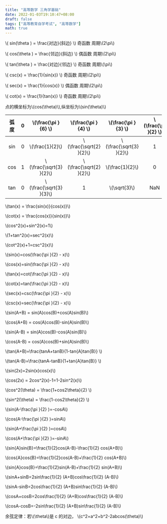 ```yaml
---
title: "高等数学 三角学基础"
date: 2022-01-03T19:10:47+08:00
draft: false
tags: ["高等教育自学考试", "高等数学"]
math: true
---
```


<!--more-->

\\( sin(\theta ) = \frac{对边}{斜边} \\) 奇函数 周期\\(2\pi\\)

\\( cos(\theta ) = \frac{邻边}{斜边} \\) 偶函数 周期\\(2\pi\\)

\\( tan(\theta ) = \frac{对边}{邻边} \\) 奇函数 周期\\(\pi\\)

\\( csc(x) = \frac{1}{sin(x)} \\) 奇函数 周期\\(2\pi\\)

\\( sec(x) = \frac{1}{cos(x)} \\) 偶函数 周期\\(2\pi\\)

\\( cot(x) = \frac{1}{tan(x)} \\) 奇函数 周期\\(2\pi\\)

点的横坐标为\\(cos(\theta)\\),纵坐标为\\(sin(\theta)\\)

| 弧度  | 0   | \\(\frac{\pi }{6} \\)     | \\(\frac{\pi }{4} \\)     | \\(\frac{\pi }{3} \\)     | \\(\frac{\pi }{2} \\) |
|:---:|:---:|:-------------------------:|:-------------------------:|:-------------------------:|:---------------------:|
| sin | 0   | \\(\frac{1}{2}\\)         | \\(\frac{\sqrt{2} }{2}\\) | \\(\frac{\sqrt{3} }{2}\\) | 1                     |
| cos | 1   | \\(\frac{\sqrt{3} }{2}\\) | \\(\frac{\sqrt{2} }{2}\\) | \\(\frac{1}{2}\\)         | 0                     |
| tan | 0   | \\(\frac{\sqrt{3} }{3}\\) | 1                         | \\(\sqrt{3}\\)            | NaN                   |

\\(tan(x) = \frac{sin(x)}{cos(x)}\\)

\\(cot(x) = \frac{cos(x)}{sin(x)}\\)

\\(cos^2(x)+sin^2(x)=1\\)

\\(1+tan^2(x)=sec^2(x)\\)

\\(cot^2(x)+1=csc^2(x)\\)

\\(sin(x)=cos(\frac{\pi }{2} - x)\\)

\\(cos(x)=sin(\frac{\pi }{2} - x)\\)

\\(tan(x)=cot(\frac{\pi }{2} - x)\\)

\\(cot(x)=tan(\frac{\pi }{2} - x)\\)

\\(sec(x)=csc(\frac{\pi }{2} - x)\\)

\\(csc(x)=sec(\frac{\pi }{2} - x)\\)

\\(sin(A+B) = sin(A)cos(B)+cos(A)sin(B)\\)

\\(cos(A+B) = cos(A)cos(B)-sin(A)sin(B)\\)

\\(sin(A-B) = sin(A)cos(B)-cos(A)sin(B)\\)

\\(cos(A-B) = cos(A)cos(B)+sin(A)sin(B)\\)

\\(tan(A+B)=\frac{tanA+tanB}{1-tan{A}tan{B}} \\)

\\(tan(A-B)=\frac{tanA-tanB}{1+tan{A}tan{B}} \\)

\\(sin(2x)=2sin(x)cos(x)\\)

\\(cos(2x) = 2cos^2(x)-1=1-2sin^2(x)\\)

\\(cos^2(\theta) = \frac{1+cos2\theta}{2} \\)

\\(sin^2(\theta) = \frac{1-cos2\theta}{2} \\)

\\(sin(A-\frac{\pi }{2} )=-cosA\\)

\\(cos(A-\frac{\pi }{2} )=sinA\\)

\\(sin(A+\frac{\pi }{2} )=cosA\\)

\\(cos(A+\frac{\pi }{2} )=-sinA\\)

\\(sin{A}sin{B}=\frac{1}{2}cos(A-B)-\frac{1}{2} cos(A+B)\\)

\\(cos{A}cos{B}=\frac{1}{2}cos(A-B)+\frac{1}{2} cos(A+B)\\)

\\(sin{A}cos{B}=\frac{1}{2}sin(A-B)+\frac{1}{2} sin(A+B)\\)

\\(sinA+sinB=2sin\frac{1}{2} (A+B)cos\frac{1}{2} (A-B)\\)

\\(sinA-sinB=2cos\frac{1}{2} (A+B)sin\frac{1}{2} (A-B)\\)

\\(cosA+cosB=2cos\frac{1}{2} (A+B)cos\frac{1}{2} (A-B)\\)

\\(cosA-cosB=-2sin\frac{1}{2} (A+B)sin\frac{1}{2} (A-B)\\)

余弦定律：若\\(\theta\\)是 c 的对边，
\\(c^2=a^2+b^2-2abcos(\theta)\\)

